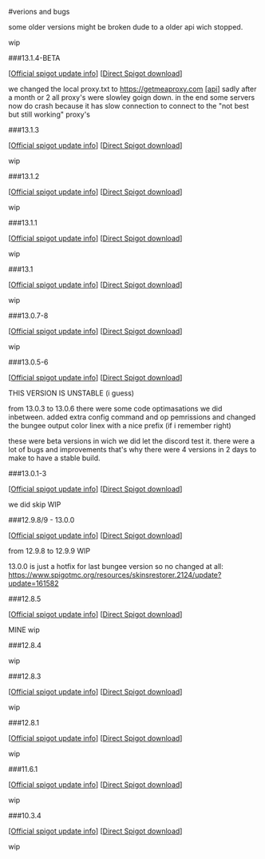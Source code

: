 #verions and bugs

some older versions might be broken dude to a older api wich stopped. 

wip

###13.1.4-BETA

[[Official spigot update info](https://www.spigotmc.org/resources/skinsrestorer.2124/update?update=189491)] [[Direct Spigot download](https://www.spigotmc.org/resources/skinsrestorer.2124/download?version=186640)]

we changed the local proxy.txt to https://getmeaproxy.com [[api](https://getmeproxy.com/api/v1.0/api.php?key=c84d1076312bcf1e875c94d4e20692f5&checked=1&p=https&s=5&list=text)]
sadly after a month or 2 all proxy's were slowley goign down. in the end some servers now do crash because it has slow connection to connect to the "not best but still working" proxy's

###13.1.3

[[Official spigot update info](versions.md)] [[Direct Spigot download](https://www.spigotmc.org/resources/skinsrestorer.2124/download?version=178566)]

wip

###13.1.2

[[Official spigot update info](versions.md)] [[Direct Spigot download](https://www.spigotmc.org/resources/skinsrestorer.2124/download?version=167127)]

wip

###13.1.1

[[Official spigot update info](versions.md)] [[Direct Spigot download](https://www.spigotmc.org/resources/skinsrestorer.2124/download?version=166558)]

wip

###13.1

[[Official spigot update info](versions.md)] [[Direct Spigot download](https://www.spigotmc.org/resources/skinsrestorer.2124/download?version=166402)]

wip

###13.0.7-8

[[Official spigot update info](versions.md)] [[Direct Spigot download](https://www.spigotmc.org/resources/skinsrestorer.2124/download?version=165571)]

wip

###13.0.5-6

[[Official spigot update info](versions.md)] [[Direct Spigot download](https://www.spigotmc.org/resources/skinsrestorer.2124/download?version=165415)]

THIS VERSION IS UNSTABLE (i guess)

from 13.0.3 to 13.0.6 there were some code optimasations we did inbetween. added extra config command and op pemrissions and changed the bungee output color linex with a nice prefix (if i remember right)

these were beta versions in wich we did let the discord test it. there were a lot of bugs and improvements that's why there were 4 versions in 2 days to make to have a stable build.

###13.0.1-3

[[Official spigot update info](versions.md)] [[Direct Spigot download](versions.md)]

we did skip WIP

###12.9.8/9 - 13.0.0

[[Official spigot update info](versions.md)] [[Direct Spigot download](https://www.spigotmc.org/resources/skinsrestorer.2124/download?version=159151)]

from 12.9.8 to 12.9.9 WIP

13.0.0 is just a hotfix for last bungee version so no changed at all: https://www.spigotmc.org/resources/skinsrestorer.2124/update?update=161582

###12.8.5

[[Official spigot update info](versions.md)] [[Direct Spigot download](versions.md)]

MINE wip

###12.8.4

wip

###12.8.3

[[Official spigot update info](versions.md)] [[Direct Spigot download](versions.md)]

wip

###12.8.1

[[Official spigot update info](versions.md)] [[Direct Spigot download](versions.md)]

wip

###11.6.1

[[Official spigot update info](versions.md)] [[Direct Spigot download](versions.md)]

wip

###10.3.4

[[Official spigot update info](versions.md)] [[Direct Spigot download](versions.md)]

wip




